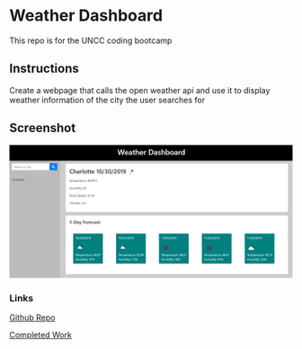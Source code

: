 # Weather Dashboard

This repo is for the UNCC coding bootcamp

## Instructions

Create a webpage that calls the open weather api and use it to display weather information of the city the user searches for

## Screenshot

   ![Main Page](assets/images/weather.png)

### Links

[Github Repo](https://github.com/adam-lowe/HW6-Weather-Dashboard)

[Completed Work](https://adam-lowe.github.io/HW6-Weather-Dashboard)
